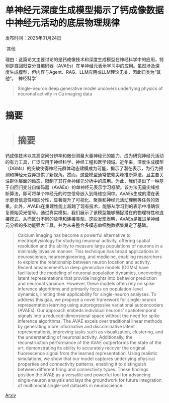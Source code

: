 # 单神经元深度生成模型揭示了钙成像数据中神经元活动的底层物理规律

发布时间：2025年01月24日

`其他

理由：这篇论文主要讨论的是钙成像技术和深度生成模型在神经科学中的应用，特别是自回归变分自编码器（AVAEs）在单神经元表示学习中的应用。虽然涉及深度生成模型，但内容与Agent、RAG、LLM应用或LLM理论无关，因此归类为“其他”。` `神经科学`

> Single-neuron deep generative model uncovers underlying physics of neuronal activity in Ca imaging data

# 摘要

> # 摘要
钙成像技术以其高空间分辨率和微创测量大量神经元的能力，成为研究神经元活动的有力工具，广泛应用于神经科学、神经工程和医学领域。近年来，深度生成模型（DGMs）的突破使得神经元群体动态建模成为可能，揭示了潜在表示，为行为预测和神经元变异提供了新视角。然而，这些模型通常依赖尖峰推断算法，且主要关注群体层面的动态，限制了其在单神经元分析中的应用。为此，我们提出了一种基于自回归变分自编码器（AVAEs）的单神经元表示学习框架。该方法无需尖峰推断算法，即可将单个神经元的时空信号嵌入到降维空间中。AVAEs生成的潜在表示更具信息性和区分性，显著提升了可视化、聚类和神经元活动理解等任务的效果。此外，AVAEs在重建性能上超越了现有技术，能够从学习到的表示中准确恢复原始荧光信号。通过真实模拟，我们展示了该模型能够捕捉潜在的物理特性和连接模式，从而区分不同的放电和连接类型。这些发现表明，AVAEs是推进单神经元分析的多功能强大工具，并为未来整合多模态单细胞数据集奠定了基础。

> Calcium imaging has become a powerful alternative to electrophysiology for studying neuronal activity, offering spatial resolution and the ability to measure large populations of neurons in a minimally invasive manner. This technique has broad applications in neuroscience, neuroengineering, and medicine, enabling researchers to explore the relationship between neuron location and activity. Recent advancements in deep generative models (DGMs) have facilitated the modeling of neuronal population dynamics, uncovering latent representations that provide insights into behavior prediction and neuronal variance. However, these models often rely on spike inference algorithms and primarily focus on population-level dynamics, limiting their applicability for single-neuron analyses. To address this gap, we propose a novel framework for single-neuron representation learning using autoregressive variational autoencoders (AVAEs). Our approach embeds individual neurons' spatiotemporal signals into a reduced-dimensional space without the need for spike inference algorithms. The AVAE excels over traditional linear methods by generating more informative and discriminative latent representations, improving tasks such as visualization, clustering, and the understanding of neuronal activity. Additionally, the reconstruction performance of the AVAE outperforms the state of the art, demonstrating its ability to accurately recover the original fluorescence signal from the learned representation. Using realistic simulations, we show that our model captures underlying physical properties and connectivity patterns, enabling it to distinguish between different firing and connectivity types. These findings position the AVAE as a versatile and powerful tool for advancing single-neuron analysis and lays the groundwork for future integration of multimodal single-cell datasets in neuroscience.

[Arxiv](https://arxiv.org/abs/2501.14615)